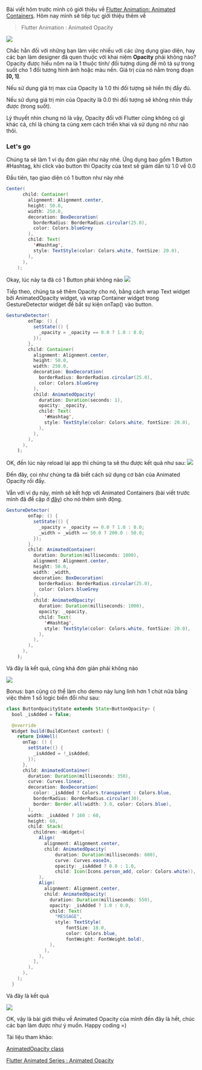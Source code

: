 Bài viết hôm trước mình có giới thiệu về [Flutter Animation: Animated Containers](https://viblo.asia/p/flutter-animation-animated-containers-LzD5dXjz5jY). Hôm nay mình sẽ tiếp tục giới thiệu thêm về 

> Flutter Animation : Animated Opacity

![](https://images.viblo.asia/2730095d-e4d2-4eef-82fa-d954797bf6e5.gif)

Chắc hẳn đối với những bạn làm việc nhiều với các ứng dụng giao diện, hay các bạn làm designer đã quen thuộc với khai niệm **Opacity** phải không nào? Opacity được hiểu nôm na là 1 thuộc tính/ đối tượng dùng để mô tả sự trong suốt cho 1 đối tương hình ảnh hoặc màu nền. Giá trị của nó nằm trong đoạn **[0, 1]**.

Nếu sử dụng giá trị max của Opacity là 1.0 thì đối tượng sẽ hiển thị đầy đủ.

Nếu sử dụng giá trị min của Opacity là 0.0 thì đối tượng sẽ không nhìn thấy được (trong suốt).

Lý thuyết nhìn chung nó là vậy, Opacity đối với Flutter cũng không có gì khác cả, chỉ là chúng ta cùng xem cách triển khai và sử dụng nó như nào thôi.

### Let's go

Chúng ta sẽ làm 1 ví dụ đơn giản như này nhé. Ứng dụng bao gồm 1 Button #Hashtag, khi click vào button thì Opacity của text sẽ giảm dần từ 1.0 về 0.0

Đầu tiên, tạo giao diện có 1 button như này nhé
```java
Center(
      child: Container(
        alignment: Alignment.center,
        height: 50.0,
        width: 250.0,
        decoration: BoxDecoration(
          borderRadius: BorderRadius.circular(25.0),
          color: Colors.blueGrey
        ),
        child: Text(
          '#Hashtag',
          style: TextStyle(color: Colors.white, fontSize: 20.0),
        ),
      ),
    );
```

Okay, lúc này ta đã có 1 Button phải không nào
![](https://images.viblo.asia/02ba4d5b-c4f8-4dde-a1b1-61371163758c.png)

Tiếp theo, chúng ta sẽ thêm Opacity cho nó, bằng cách wrap Text widget bởi AnimatedOpacity widget, và wrap Container widget trong GestureDetector widget để bắt sự kiện onTap() vào button.

```java
GestureDetector(
        onTap: () {
          setState(() {
            _opacity = _opacity == 0.0 ? 1.0 : 0.0;
          });
        },
        child: Container(
          alignment: Alignment.center,
          height: 50.0,
          width: 250.0,
          decoration: BoxDecoration(
            borderRadius: BorderRadius.circular(25.0),
            color: Colors.blueGrey
          ),
          child: AnimatedOpacity(
            duration: Duration(seconds: 1),
            opacity: _opacity,
            child: Text(
              '#Hashtag',
              style: TextStyle(color: Colors.white, fontSize: 20.0),
            ),
          ),
        ),
      ),
    );
```

OK, đến lúc này reload lại app thì chúng ta sẽ thu được kết quả như sau:
![](https://images.viblo.asia/874d70b2-5542-4848-8a0b-15c251892cf3.gif)

Đến đây, coi như chúng ta đã biết cách sử dụng cơ bản của Animated Opacity rồi đấy.

Vẫn với ví dụ này, mình sẽ kết hợp với Animated Containers (bài viết trước mình đã đề cập ở [đây](https://viblo.asia/p/flutter-animation-animated-containers-LzD5dXjz5jY)) cho nó thêm sinh động.

```java
GestureDetector(
        onTap: () {
          setState(() {
            _opacity = _opacity == 0.0 ? 1.0 : 0.0;
            _width = _width == 50.0 ? 200.0 : 50.0;
          });
        },
        child: AnimatedContainer(
          duration: Duration(milliseconds: 1000),
          alignment: Alignment.center,
          height: 50.0,
          width: _width,
          decoration: BoxDecoration(
            borderRadius: BorderRadius.circular(25.0),
            color: Colors.blueGrey
          ),
          child: AnimatedOpacity(
            duration: Duration(milliseconds: 1000),
            opacity: _opacity,
            child: Text(
              '#Hashtag',
              style: TextStyle(color: Colors.white, fontSize: 20.0),
            ),
          ),
        ),
      ),
    );
```

Và đây là kết quả, cũng khá đơn giản phải không nào

![](https://images.viblo.asia/977db28a-be90-4a9c-8c79-047a79f81832.gif)

Bonus: bạn cũng có thể làm cho demo này lung linh hơn 1 chút nữa bằng việc thêm 1 số logic biến đổi như sau:
```java
class ButtonOpacityState extends State<ButtonOpacity> {
  bool _isAdded = false;

  @override
  Widget build(BuildContext context) {
    return InkWell(
      onTap: () {
        setState(() {
          _isAdded = !_isAdded;
        });
      },
      child: AnimatedContainer(
        duration: Duration(milliseconds: 350),
        curve: Curves.linear,
        decoration: BoxDecoration(
          color: _isAdded ? Colors.transparent : Colors.blue,
          borderRadius: BorderRadius.circular(30),
          border: Border.all(width: 3.0, color: Colors.blue),
        ),
        width: _isAdded ? 160 : 60,
        height: 60,
        child: Stack(
          children: <Widget>[
            Align(
              alignment: Alignment.center,
              child: AnimatedOpacity(
                  duration: Duration(milliseconds: 600),
                  curve: Curves.easeIn,
                  opacity: _isAdded ? 0.0 : 1.0,
                  child: Icon(Icons.person_add, color: Colors.white)),
            ),
            Align(
              alignment: Alignment.center,
              child: AnimatedOpacity(
                duration: Duration(milliseconds: 550),
                opacity: _isAdded ? 1.0 : 0.0,
                child: Text(
                  "MESSAGE",
                  style: TextStyle(
                      fontSize: 18.0,
                      color: Colors.blue,
                      fontWeight: FontWeight.bold),
                ),
              ),
            ),
          ],
        ),
      ),
    );
  }

```
Và đây là kết quả

![](https://images.viblo.asia/54ab075f-bcb3-4f56-aa2d-def7eb8249fc.gif)

OK, vậy là bài giới thiệu về Animated Opacity của mình đến đây là hết, chúc các bạn làm được như ý muốn. Happy coding =)

Tài liệu tham khảo:

[AnimatedOpacity class](https://api.flutter.dev/flutter/widgets/AnimatedOpacity-class.html)

[Flutter Animated Series : Animated Opacity](https://medium.com/flutter-community/flutter-animated-series-animated-opacity-c11137883a8d)
